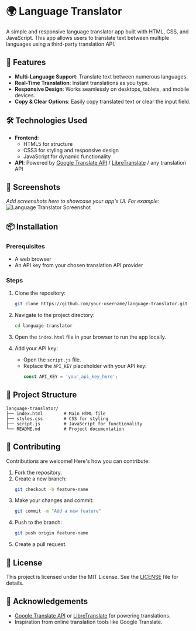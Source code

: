 

# 🌍 Language Translator  

A simple and responsive language translator app built with HTML, CSS, and JavaScript. This app allows users to translate text between multiple languages using a third-party translation API.  

## 🚀 Features  
- **Multi-Language Support**: Translate text between numerous languages.  
- **Real-Time Translation**: Instant translations as you type.  
- **Responsive Design**: Works seamlessly on desktops, tablets, and mobile devices.  
- **Copy & Clear Options**: Easily copy translated text or clear the input field.  

## 🛠️ Technologies Used  
- **Frontend**:  
  - HTML5 for structure  
  - CSS3 for styling and responsive design  
  - JavaScript for dynamic functionality  
- **API**: Powered by [Google Translate API](https://cloud.google.com/translate) / [LibreTranslate](https://libretranslate.com/) / any translation API  

## 📸 Screenshots  
_Add screenshots here to showcase your app's UI. For example:_  
![Language Translator Screenshot](link-to-image)  

## 📦 Installation  

### Prerequisites  
- A web browser  
- An API key from your chosen translation API provider  

### Steps  
1. Clone the repository:  
   ```bash  
   git clone https://github.com/your-username/language-translator.git  
   ```  

2. Navigate to the project directory:  
   ```bash  
   cd language-translator  
   ```  

3. Open the `index.html` file in your browser to run the app locally.  

4. Add your API key:  
   - Open the `script.js` file.  
   - Replace the `API_KEY` placeholder with your API key:  
     ```javascript  
     const API_KEY = 'your_api_key_here';  
     ```  

## 📂 Project Structure  
```plaintext  
language-translator/  
├── index.html        # Main HTML file  
├── styles.css        # CSS for styling  
├── script.js         # JavaScript for functionality  
└── README.md         # Project documentation  
```  

## 🤝 Contributing  
Contributions are welcome! Here's how you can contribute:  
1. Fork the repository.  
2. Create a new branch:  
   ```bash  
   git checkout -b feature-name  
   ```  
3. Make your changes and commit:  
   ```bash  
   git commit -m "Add a new feature"  
   ```  
4. Push to the branch:  
   ```bash  
   git push origin feature-name  
   ```  
5. Create a pull request.  

## 📝 License  
This project is licensed under the MIT License. See the [LICENSE](LICENSE) file for details.  

## 🌟 Acknowledgements  
- [Google Translate API](https://cloud.google.com/translate) or [LibreTranslate](https://libretranslate.com/) for powering translations.  
- Inspiration from online translation tools like Google Translate.  
